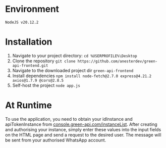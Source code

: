 # Environment
`NodeJS v20.12.2`

# Installation
1. Navigate to your project directory: `cd %USERPROFILE%\Desktop`
2. Clone the repository `git clone https://github.com/anesterdev/green-api-frontend.git`
3. Navigate to the downloaded project dir `green-api-frontend`
4. Install dependencies `npm install node-fetch@2.7.0 express@4.21.2 axios@1.7.9 @cors@2.8.5`
5. Self-host the project `node app.js`

# At Runtime

To use the application, you need to obtain your idInstance and apiTokenInstance from [console.green-api.com/instanceList](https://console.green-api.com/instanceList/). After creating and authorising your instance, simply enter these values into the input fields on the HTML page and send a request to the desired user. The message will be sent from your authorised WhatsApp account.
